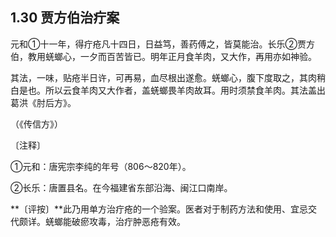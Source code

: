## 1.30 贾方伯治疔案

元和①十一年，得疔疮凡十四日，日益笃，善药傅之，皆莫能治。长乐②贾方伯，教用蜣螂心，一夕而百苦皆已。明年正月食羊肉，又大作，再用亦如神验。

其法，一味，贴疮半日许，可再易，血尽根出遂愈。蜣螂心，腹下度取之，其肉稍白是也。所以云食羊肉又大作者，盖蜣螂畏羊肉故耳。用时须禁食羊肉。其法盖出葛洪《肘后方》。

（《传信方》）

〔注释〕

①元和：唐宪宗李纯的年号（806〜820年）。

②长乐：唐置县名。在今福建省东部沿海、闽江口南岸。

**〔评按〕**此乃用单方治疔疮的一个验案。医者对于制药方法和使用、宜忌交代颇详。蜣螂能破瘀攻毒，治疔肿恶疮有效。

